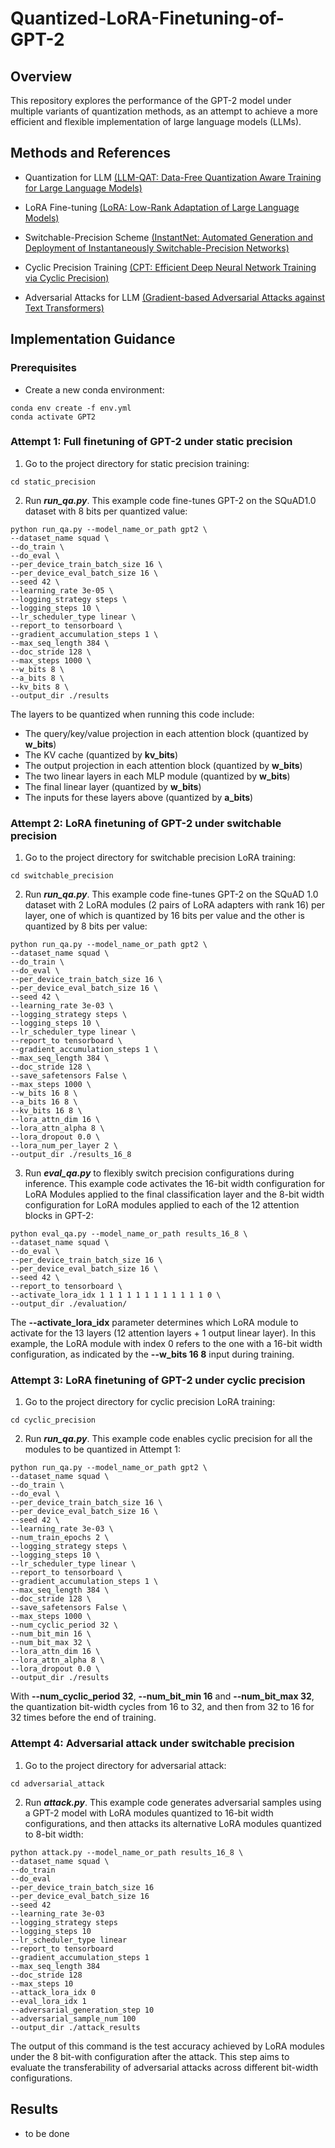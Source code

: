 # Quantized-LoRA-Finetuning-of-GPT-2


## Overview

This repository explores the performance of the GPT-2 model under multiple variants of quantization methods, as an attempt to achieve a more efficient and flexible implementation of large language models (LLMs).

## Methods and References

- Quantization for LLM [(LLM-QAT: Data-Free Quantization Aware Training for Large Language Models)](https://arxiv.org/abs/2305.17888)

- LoRA Fine-tuning [(LoRA: Low-Rank Adaptation of Large Language Models)](https://arxiv.org/abs/2106.09685)

- Switchable-Precision Scheme [(InstantNet: Automated Generation and Deployment of Instantaneously Switchable-Precision Networks)](https://arxiv.org/pdf/2104.10853.pdf)

- Cyclic Precision Training [(CPT: Efficient Deep Neural Network Training via Cyclic Precision)](https://arxiv.org/abs/2101.09868)

- Adversarial Attacks for LLM [(Gradient-based Adversarial Attacks against Text Transformers)](https://arxiv.org/abs/2104.13733)


## Implementation Guidance

### Prerequisites
- Create a new conda environment:
```
conda env create -f env.yml
conda activate GPT2
```

### Attempt 1: Full finetuning of GPT-2 under static precision 
1. Go to the project directory for static precision training:
```
cd static_precision
```

2. Run ***run_qa.py***. This example code fine-tunes GPT-2 on the SQuAD1.0 dataset with 8 bits per quantized value:
```
python run_qa.py --model_name_or_path gpt2 \
--dataset_name squad \
--do_train \
--do_eval \
--per_device_train_batch_size 16 \
--per_device_eval_batch_size 16 \
--seed 42 \
--learning_rate 3e-05 \
--logging_strategy steps \
--logging_steps 10 \
--lr_scheduler_type linear \
--report_to tensorboard \
--gradient_accumulation_steps 1 \
--max_seq_length 384 \
--doc_stride 128 \
--max_steps 1000 \
--w_bits 8 \
--a_bits 8 \
--kv_bits 8 \
--output_dir ./results
```

The layers to be quantized when running this code include:
- The query/key/value projection in each attention block (quantized by **w_bits**)
- The KV cache (quantized by **kv_bits**)
- The output projection in each attention block (quantized by **w_bits**)
- The two linear layers in each MLP module (quantized by **w_bits**)
- The final linear layer (quantized by **w_bits**)
- The inputs for these layers above (quantized by **a_bits**)


### Attempt 2: LoRA finetuning of GPT-2 under switchable precision 
1. Go to the project directory for switchable precision LoRA training:
```
cd switchable_precision
```

2. Run ***run_qa.py***. This example code fine-tunes GPT-2 on the SQuAD 1.0 dataset with 2 LoRA modules (2 pairs of LoRA adapters with rank 16) per layer, one of which is quantized by 16 bits per value and the other is quantized by 8 bits per value: 
```
python run_qa.py --model_name_or_path gpt2 \
--dataset_name squad \
--do_train \
--do_eval \
--per_device_train_batch_size 16 \
--per_device_eval_batch_size 16 \
--seed 42 \
--learning_rate 3e-03 \
--logging_strategy steps \
--logging_steps 10 \
--lr_scheduler_type linear \
--report_to tensorboard \
--gradient_accumulation_steps 1 \
--max_seq_length 384 \
--doc_stride 128 \
--save_safetensors False \
--max_steps 1000 \
--w_bits 16 8 \
--a_bits 16 8 \
--kv_bits 16 8 \
--lora_attn_dim 16 \
--lora_attn_alpha 8 \
--lora_dropout 0.0 \
--lora_num_per_layer 2 \
--output_dir ./results_16_8 
```

3. Run ***eval_qa.py*** to flexibly switch precision configurations during inference. This example code activates the 16-bit width configuration for LoRA Modules applied to the final classification layer and the 8-bit width configuration for LoRA modules applied to each of the 12 attention blocks in GPT-2:
```
python eval_qa.py --model_name_or_path results_16_8 \
--dataset_name squad \
--do_eval \
--per_device_train_batch_size 16 \
--per_device_eval_batch_size 16 \
--seed 42 \
--report_to tensorboard \
--activate_lora_idx 1 1 1 1 1 1 1 1 1 1 1 1 0 \
--output_dir ./evaluation/
```
The **--activate_lora_idx** parameter determines which LoRA module to activate for the 13 layers (12 attention layers + 1 output linear layer). In this example, the LoRA module with index 0 refers to the one with a 16-bit width configuration, as indicated by the **--w_bits 16 8** input during training.


### Attempt 3: LoRA finetuning of GPT-2 under cyclic precision 
1. Go to the project directory for cyclic precision LoRA training:
```
cd cyclic_precision
```

2. Run ***run_qa.py***. This example code enables cyclic precision for all the modules to be quantized in Attempt 1:
```
python run_qa.py --model_name_or_path gpt2 \
--dataset_name squad \
--do_train \
--do_eval \
--per_device_train_batch_size 16 \
--per_device_eval_batch_size 16 \
--seed 42 \
--learning_rate 3e-03 \
--num_train_epochs 2 \
--logging_strategy steps \
--logging_steps 10 \
--lr_scheduler_type linear \
--report_to tensorboard \
--gradient_accumulation_steps 1 \
--max_seq_length 384 \
--doc_stride 128 \
--save_safetensors False \
--max_steps 1000 \
--num_cyclic_period 32 \
--num_bit_min 16 \
--num_bit_max 32 \
--lora_attn_dim 16 \
--lora_attn_alpha 8 \
--lora_dropout 0.0 \
--output_dir ./results
```
With **--num_cyclic_period 32**, **--num_bit_min 16** and **--num_bit_max 32**, the quantization bit-width cycles from 16 to 32, and then from 32 to 16 for 32 times before the end of training.


### Attempt 4: Adversarial attack under switchable precision
1. Go to the project directory for adversarial attack:
```
cd adversarial_attack
```

2. Run ***attack.py***. This example code generates adversarial samples using a GPT-2 model with LoRA modules quantized to 16-bit width configurations, and then attacks its alternative LoRA modules quantized to 8-bit width:
```
python attack.py --model_name_or_path results_16_8 \
--dataset_name squad \
--do_train
--do_eval
--per_device_train_batch_size 16
--per_device_eval_batch_size 16
--seed 42
--learning_rate 3e-03
--logging_strategy steps
--logging_steps 10
--lr_scheduler_type linear
--report_to tensorboard
--gradient_accumulation_steps 1
--max_seq_length 384
--doc_stride 128
--max_steps 10
--attack_lora_idx 0
--eval_lora_idx 1
--adversarial_generation_step 10
--adversarial_sample_num 100
--output_dir ./attack_results
```

The output of this command is the test accuracy achieved by LoRA modules under the 8 bit-with configuration after the attack. This step aims to evaluate the transferability of adversarial attacks across different bit-width configurations. 


## Results

- to be done


